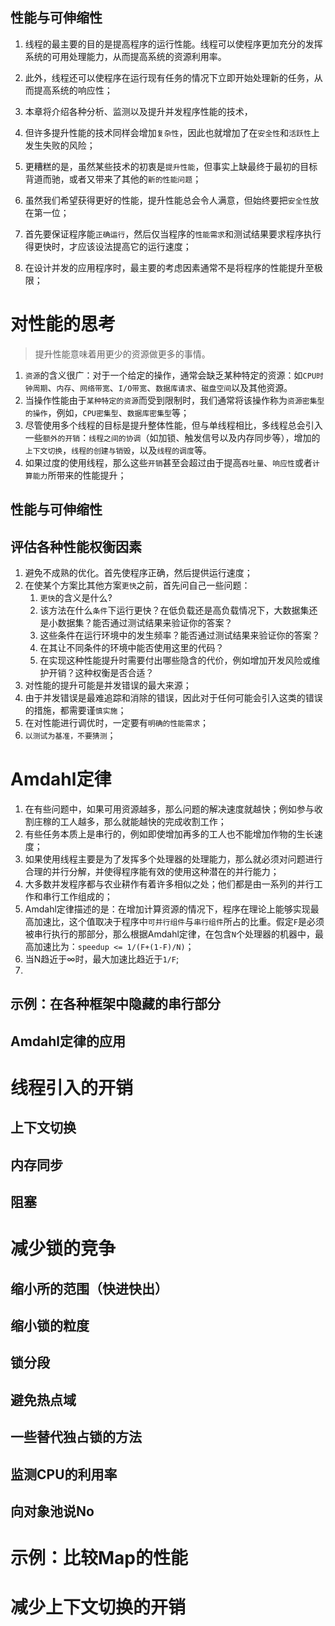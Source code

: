 性能与可伸缩性
---
1. 线程的最主要的目的是提高程序的运行性能。线程可以使程序更加充分的发挥系统的可用处理能力，从而提高系统的资源利用率。
2. 此外，线程还可以使程序在运行现有任务的情况下立即开始处理新的任务，从而提高系统的响应性；

1. 本章将介绍各种分析、监测以及提升并发程序性能的技术，
2. 但许多提升性能的技术同样会增加`复杂性`，因此也就增加了在`安全性`和`活跃性`上发生失败的风险；
3. 更糟糕的是，虽然某些技术的初衷是`提升性能`，但事实上缺最终于最初的目标背道而驰，或者又带来了其他的`新的性能问题`；
4. 虽然我们希望获得更好的性能，提升性能总会令人满意，但始终要把`安全性`放在第一位；
5. 首先要保证程序能`正确运行`，然后仅当程序的`性能需求`和测试结果要求程序执行得更快时，才应该设法提高它的运行速度；
6. 在设计并发的应用程序时，最主要的考虑因素通常不是将程序的性能提升至极限；

# 对性能的思考
>提升性能意味着用更少的资源做更多的事情。
1. `资源`的含义很广：对于一个给定的操作，通常会缺乏某种特定的资源：如`CPU时钟周期`、`内存`、`网络带宽`、`I/O带宽`、`数据库请求`、`磁盘空间`以及其他资源。
2. 当操作性能由于`某种特定的资源`而受到限制时，我们通常将该操作称为`资源密集型的操作`，例如，`CPU密集型`、`数据库密集型`等；
3. 尽管使用多个线程的目标是提升整体性能，但与单线程相比，多线程总会引入一些`额外的开销`：`线程之间的协调`（如加锁、触发信号以及内存同步等），增加的`上下文切换`，`线程的创建与销毁`，以及`线程的调度`等。
4. 如果过度的使用线程，那么这些`开销`甚至会超过由于提高`吞吐量`、`响应性`或者`计算能力`所带来的性能提升；

## 性能与可伸缩性
## 评估各种性能权衡因素
1. 避免不成熟的优化。首先使程序正确，然后提供运行速度；
2. 在使某个方案比其他方案`更快`之前，首先问自己一些问题：
   1. `更快`的含义是什么?
   2. 该方法在什么`条件`下运行更快？在低负载还是高负载情况下，大数据集还是小数据集？能否通过测试结果来验证你的答案？
   3. 这些条件在运行环境中的发生频率？能否通过测试结果来验证你的答案？
   4. 在其让不同条件的环境中能否使用这里的代码？
   5. 在实现这种性能提升时需要付出哪些隐含的代价，例如增加开发风险或维护开销？这种权衡是否合适？
3. 对性能的提升可能是并发错误的最大来源；
4. 由于并发错误是最难追踪和消除的错误，因此对于任何可能会引入这类的错误的措施，都需要谨`慎实施`；
5. 在对性能进行调优时，一定要有`明确的性能需求`；
6. `以测试为基准，不要猜测`；

# Amdahl定律
1. 在有些问题中，如果可用资源越多，那么问题的解决速度就越快；例如参与收割庄稼的工人越多，那么就能越快的完成收割工作；
2. 有些任务本质上是串行的，例如即使增加再多的工人也不能增加作物的生长速度；
3. 如果使用线程主要是为了发挥多个处理器的处理能力，那么就必须对问题进行合理的并行分解，并使得程序能有效的使用这种潜在的并行能力；
4. 大多数并发程序都与农业耕作有着许多相似之处；他们都是由一系列的并行工作和串行工作组成的；
5. Amdahl定律描述的是：在增加计算资源的情况下，程序在理论上能够实现最高加速比，这个值取决于程序中`可并行组件`与`串行组件`所占的比重。假定`F`是必须被串行执行的那部分，那么根据Amdahl定律，在包含`N`个处理器的机器中，最高加速比为：`speedup <= 1/(F+(1-F)/N)`；
6. 当N趋近于∞时，最大加速比趋近于`1/F`;
7. 

## 示例：在各种框架中隐藏的串行部分
## Amdahl定律的应用

# 线程引入的开销
## 上下文切换
## 内存同步
## 阻塞

# 减少锁的竞争
## 缩小所的范围（快进快出）
## 缩小锁的粒度
## 锁分段
## 避免热点域
## 一些替代独占锁的方法
## 监测CPU的利用率
## 向对象池说No

# 示例：比较Map的性能
# 减少上下文切换的开销